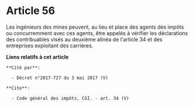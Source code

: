 # Article 56

Les ingénieurs des mines peuvent, au lieu et place des agents des impôts ou concurremment avec ces agents, être appelés à
vérifier les déclarations des contribuables visés au deuxième alinéa de l'article 34 et des entreprises exploitant des
carrières.

**Liens relatifs à cet article**

	**Cité par**:

	  - Décret n°2017-727 du 3 mai 2017 (V)

	**Cite**:

	  - Code général des impôts, CGI. - art. 34 (V)

